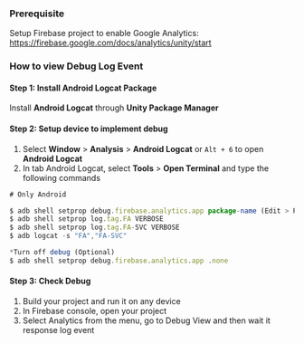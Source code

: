 ### Prerequisite

Setup Firebase project to enable Google Analytics: https://firebase.google.com/docs/analytics/unity/start

### How to view Debug Log Event

#### Step 1: Install Android Logcat Package

Install **Android Logcat** through **Unity Package Manager**

#### Step 2: Setup device to implement debug

1. Select **Window** > **Analysis** > **Android Logcat** or `Alt + 6` to open **Android Logcat** <br>
2. In tab Android Logcat, select **Tools** > **Open Terminal** and type the following commands

```js
# Only Android

$ adb shell setprop debug.firebase.analytics.app package-name (Edit > Project Settings > Player > Identification)
$ adb shell setprop log.tag.FA VERBOSE
$ adb shell setprop log.tag.FA-SVC VERBOSE
$ adb logcat -s "FA","FA-SVC"

*Turn off debug (Optional)
$ adb shell setprop debug.firebase.analytics.app .none
```

#### Step 3: Check Debug

1. Build your project and run it on any device
2. In Firebase console, open your project
3. Select Analytics from the menu, go to Debug View and then wait it response log event
